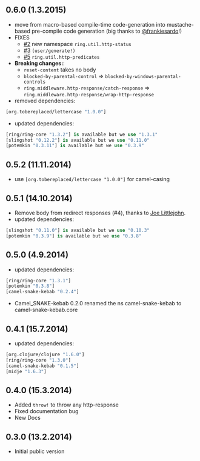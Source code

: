## 0.6.0 (1.3.2015)

- move from macro-based compile-time code-generation into mustache-based pre-compile code generation
  (big thanks to [@frankiesardo](https://github.com/frankiesardo)!)
- FIXES
  - [#2](https://github.com/metosin/ring-http-response/issues/2) new namespace `ring.util.http-status`
  - [#3](https://github.com/metosin/ring-http-response/issues/3) `(user/generate!)`
  - [#5](https://github.com/metosin/ring-http-response/issues/5) `ring.util.http-predicates`
- **Breaking changes:**:
  - `reset-content` takes no body
  - `blocked-by-parental-control` => `blocked-by-windows-parental-controls`
  - `ring.middleware.http-response/catch-response` => `ring.middleware.http-response/wrap-http-response`
- removed dependencies:
```clojure
[org.tobereplaced/lettercase "1.0.0"]
```
- updated dependencies:
```clojure
[ring/ring-core "1.3.2"] is available but we use "1.3.1"
[slingshot "0.12.2"] is available but we use "0.11.0"
[potemkin "0.3.11"] is available but we use "0.3.9"
```

## 0.5.2 (11.11.2014)

- use `[org.tobereplaced/lettercase "1.0.0"]` for camel-casing

## 0.5.1 (14.10.2014)

- Remove body from redirect responses (#4), thanks to [Joe Littlejohn](https://github.com/joelittlejohn).
- updated dependencies:

```clojure
[slingshot "0.11.0"] is available but we use "0.10.3"
[potemkin "0.3.9"] is available but we use "0.3.8"
```

## 0.5.0 (4.9.2014)

- updated dependencies:

```clojure
[ring/ring-core "1.3.1"]
[potemkin "0.3.8"]
[camel-snake-kebab "0.2.4"]
```
- Camel\_SNAKE-kebab 0.2.0 renamed the ns camel-snake-kebab to camel-snake-kebab.core

## 0.4.1 (15.7.2014)

- updated dependencies:

```clojure
[org.clojure/clojure "1.6.0"]
[ring/ring-core "1.3.0"]
[camel-snake-kebab "0.1.5"]
[midje "1.6.3"]
```

## 0.4.0 (15.3.2014)

- Added `throw!` to throw any http-response
- Fixed documentation bug
- New Docs

## 0.3.0 (13.2.2014)

- Initial public version
